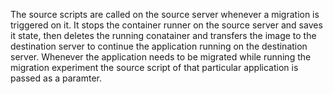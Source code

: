 The source scripts are called on the source server whenever a migration is triggered on it. It stops the container runner on the source server and saves it state, then deletes the running conatainer and transfers the image to the destination server to continue the application running on the destination server. Whenever the application needs to be migrated while running the migration experiment the source script of that particular application is passed as a paramter.

